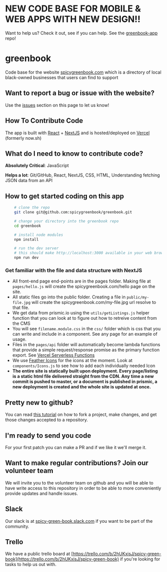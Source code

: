# NEW CODE BASE FOR MOBILE & WEB APPS WITH NEW DESIGN!!
Want to help us? Check it out, see if you can help.
See the [greenbook-app](https://github.com/spicygreenbook/greenbook-app) repo! 

# greenbook
Code base for the website [spicygreenbook.com](https://spicygreenbook.com) which is a directory of local black-owned businesses that users can find to support

## Want to report a bug or issue with the website?
Use the [issues](https://github.com/spicygreenbook/greenbook/issues) section on this page to let us know!

## How To Contribute Code
The app is built with [React](https://reactjs.org/) + [NextJS](https://nextjs.org/) and is hosted/deployed on [Vercel](https://www.vercel.com) (formerly now.sh)

## What do I need to know to contribute code?
**Absolutely Critical**: JavaScript

**Helps a lot**: Git/GitHub, React, NextJS, CSS, HTML, Understanding fetching JSON data from an API

## How to get started coding on this app
```sh
    # clone the repo
    git clone git@github.com:spicygreenbook/greenbook.git

    # change your directory into the greenbook repo
    cd greenbook

    # install node modules
    npm install

    # run the dev server
    # this should make http://localhost:3000 available in your web browser
    npm run dev

```

### Get familiar with the file and data structure with NextJS
 - All front-end page end-points are in the pages folder. Making file at `pages/hello.js` will create the spicygreenbook.com/hello page on the site.
 - All static files go into the public folder. Creating a file in `public/my-file.jpg` will create the spicygreenbook.com/my-file.jpg url resolve to that file.
 - We get data from prismic.io using the `utils/getListings.js` helper function that you can look at to figure out how to retreive content from the CMS
 - You will see `filename.module.css` in the `css/` folder which is css that you can write and include in a component. See any page for an example of usage.
 - Files in the `pages/api` folder will automatically become lambda functions that provide a simple request/response promise as the primary function export. See [Vercel Serverless Functions](https://vercel.com/docs/v2/serverless-functions/introduction)
 - We use [Feather Icons](https://feathericons.com/) for the icons at the moment. Look at `components/Icons.js` to see how to add each individually needed Icon
 - **The entire site is statically built upon deployment. Every page/listing is a static html file delivered straight from the CDN. Any time a new commit is pushed to master, or a document is published in prismic, a new deployment is created and the whole site is updated at once.**

## Pretty new to github?
You can read [this tutorial](https://codeburst.io/a-step-by-step-guide-to-making-your-first-github-contribution-5302260a2940) on how to fork a project, make changes, and get those changes accepted to a repository.

## I'm ready to send you code
For your first patch you can make a PR and if we like it we'll merge it.

## Want to make regular contributions? Join our volunteer team
We will invite you to the volunteer team on github and you will be able to have write access to this repository in order to be able to more conveniently provide updates and handle issues.

## Slack
Our slack is at [spicy-green-book.slack.com](https://spicy-green-book.slack.com) if you want to be part of the community.

## Trello
We have a public trello board at [https://trello.com/b/2hUKxisJ/spicy-green-book](https://trello.com/b/2hUKxisJ/spicy-green-book) if you're looking for tasks to help us out with.
